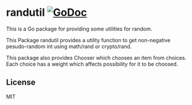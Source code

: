 randutil  [![GoDoc](https://godoc.org/github.com/hnakamur/randutil?status.png)](https://godoc.org/github.com/hnakamur/randutil)
========

This is a Go package for providing some utilities for random.

This Package randutil provides a utility function to get non-negative
pesudo-random int using math/rand or crypto/rand.

This package also provides Chooser which chooses an item from choices.
Each choice has a weight which affects possibility for it to be choosed.

## License

MIT
